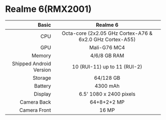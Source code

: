 
Realme 6(RMX2001)
==============

Basic   | Realme 6                               
-------:|:----------------------------------------------------------:
CPU     | Octa-core (2x2.05 GHz Cortex-A76 & 6x2.0 GHz Cortex-A55)     
GPU     | Mali-G76 MC4                     
Memory  | 4/6/8 GB RAM                           
Shipped Android Version | 10 (RUI-11) up to 11 (RUI-2)
Storage | 64/128 GB                          
Battery | 4300 mAh                         
Display | 6.5' 1080 x 2400 pixels            
Camera Back  | 64+8+2+2 MP                  
Camera Front | 16 MP
